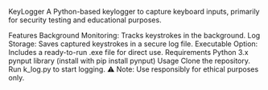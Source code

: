 KeyLogger
A Python-based keylogger to capture keyboard inputs, primarily for security testing and educational purposes.

Features
Background Monitoring: Tracks keystrokes in the background.
Log Storage: Saves captured keystrokes in a secure log file.
Executable Option: Includes a ready-to-run .exe file for direct use.
Requirements
Python 3.x
pynput library (install with pip install pynput)
Usage
Clone the repository.
Run k_log.py to start logging.
⚠ Note: Use responsibly for ethical purposes only.
